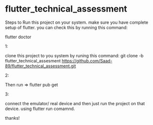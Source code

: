 # flutter_technical_assessment

Steps to Run this project on your system. make sure you have complete setup of flutter. you can check this by running this command:

flutter doctor

1:

clone this project to you system by runing this command:
git clone -b flutter_technical_assesment https://github.com/Saad-89/flutter_technical_assessment.git

2: 

Then run => flutter pub get

3: 

connect the emulator/ real device and then just run the project on that device.
using flutter run comamnd.

thanks!
